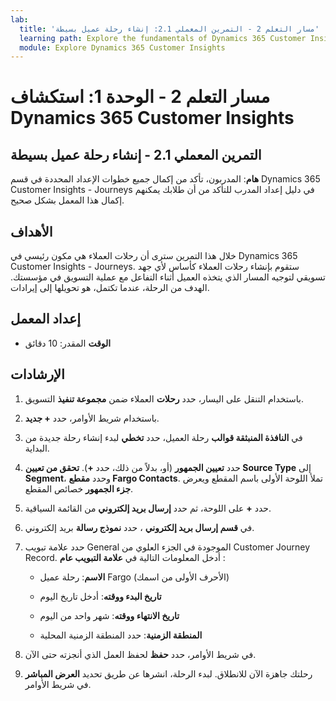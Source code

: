 ```yaml
---
lab:
  title: 'مسار التعلم 2 - التمرين المعملي 2.1: إنشاء رحلة عميل بسيطة'
  learning path: Explore the fundamentals of Dynamics 365 Customer Insights
  module: Explore Dynamics 365 Customer Insights
---
```


مسار التعلم 2 - الوحدة 1: استكشاف Dynamics 365 Customer Insights
========================

## التمرين المعملي 2.1 - إنشاء رحلة عميل بسيطة

**هام**: المدربون، تأكد من إكمال جميع خطوات الإعداد المحددة في قسم Dynamics 365 Customer Insights - Journeys في دليل إعداد المدرب للتأكد من أن طلابك يمكنهم إكمال هذا المعمل بشكل صحيح.   

## الأهداف

خلال هذا التمرين سترى أن رحلات العملاء هي مكون رئيسي في Dynamics 365 Customer Insights - Journeys. ستقوم بإنشاء رحلات العملاء كأساس لأي جهد تسويقي لتوجيه المسار الذي يتخذه العميل أثناء التفاعل مع عملية التسويق في مؤسستك. الهدف من الرحلة، عندما تكتمل، هو تحويلها إلى إيرادات. 

## إعداد المعمل

  - **الوقت** المقدر: 10 دقائق

## الإرشادات
1. باستخدام التنقل على اليسار، حدد **رحلات** العملاء ضمن **مجموعة تنفيذ** التسويق.

2. باستخدام شريط الأوامر، حدد **+ جديد**.

3. في **النافذة المنبثقة قوالب** رحلة العميل، حدد **تخطي** لبدء إنشاء رحلة جديدة من البداية.
4. حدد **تعيين الجمهور** (أو، بدلاً من ذلك، حدد **+**). **تحقق من تعيين Source Type** إلى **Segment**، وحدد **مقطع Fargo Contacts**. تملأ اللوحة الأولى باسم المقطع ويعرض **جزء الجمهور** خصائص المقطع.

5. حدد **+** على اللوحة، ثم حدد **إرسال بريد إلكتروني** من القائمة السياقية.

6. في **قسم إرسال بريد إلكتروني** ، حدد **نموذج رسالة** بريد إلكتروني.

7. حدد علامة تبويب General الموجودة في الجزء العلوي من Customer Journey Record. أدخل المعلومات التالية في **علامة التبويب عام** :

    - **الاسم**: رحلة عميل Fargo (الأحرف الأولى من اسمك) 

    - **تاريخ البدء ووقته**: أدخل تاريخ اليوم

    - **تاريخ الانتهاء ووقته**: شهر واحد من اليوم

    - **المنطقة الزمنية**: حدد المنطقة الزمنية المحلية

8. في شريط الأوامر، حدد **حفظ** لحفظ العمل الذي أنجزته حتى الآن.

9. رحلتك جاهزة الآن للانطلاق. لبدء الرحلة، انشرها عن طريق تحديد **العرض المباشر** في شريط الأوامر.

